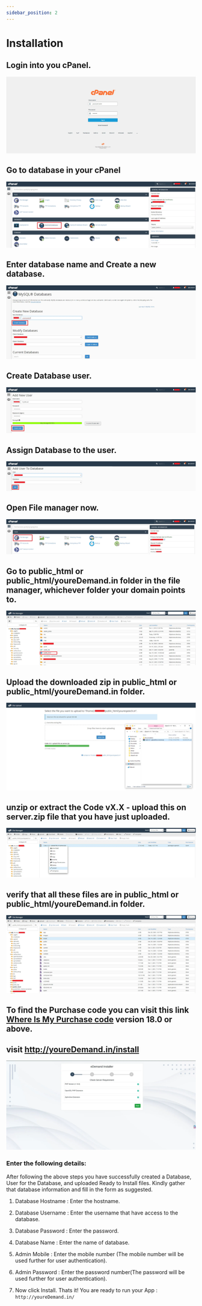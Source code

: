 ```yaml
---
sidebar_position: 2
---
```

# Installation

##  Login into you cPanel.
 ![env-file](../../static/img/adminPanel/cp-1.webp)

## Go to database in your cPanel
 ![env-file](../../static/img/adminPanel/cp-2.webp)

## Enter database name and Create a new database.

 ![env-file](../../static/img/adminPanel/cp-3.webp)

## Create Database user.

 ![env-file](../../static/img/adminPanel/cp-4.webp)

## Assign Database to the user.

 ![env-file](../../static/img/adminPanel/cp-5.webp)

 ## Open File manager now.

 ![env-file](../../static/img/adminPanel/cp-6.webp)

 ## Go to public_html or public_html/youreDemand.in folder in the file manager, whichever folder your domain points to.

 ![env-file](../../static/img/adminPanel/cp-7.webp)

 ## Upload the downloaded zip in public_html or public_html/youreDemand.in folder.

 ![env-file](../../static/img/adminPanel/cp-8.webp)

## unzip or extract the **Code vX.X - upload this on server.zip** file that you have just uploaded.

![env-file](../../static/img/adminPanel/cp-9.webp)

## verify that all these files are in public_html or public_html/youreDemand.in folder.

![env-file](../../static/img/adminPanel/cp-10.webp)


## To find the Purchase code you can visit this link [Where Is My Purchase code](https://help.market.envato.com/hc/en-us/articles/202822600-Where-Is-My-Purchase-Code) version 18.0 or above.

## visit http://youreDemand.in/install

![env-file](../../static/img/adminPanel/installer.webp)


###  Enter the following details:

After following the above steps you have successfully created a Database, User for the Database, and uploaded Ready to Install files. Kindly gather that database information and fill in the form as suggested.

1. Database Hostname : Enter the hostname.

2. Database Username : Enter the username that have access to the database.

3. Database Password : Enter the password.

4. Database Name : Enter the name of database.

5. Admin Mobile : Enter the mobile number  (The mobile number will be used further  for  user authentication).

6. Admin Password : Enter the password number(The password will be used further for user authentication).

7. Now click Install. Thats it! You are ready to run your App : `http://youreDemand.in/`
